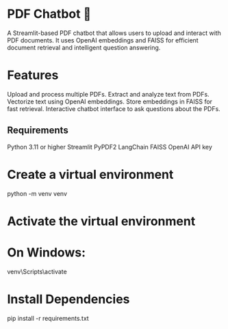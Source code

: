 # PDF Chatbot 🦜
A Streamlit-based PDF chatbot that allows users to upload and interact with PDF documents. It uses OpenAI embeddings and FAISS for efficient document retrieval and intelligent question answering.

# Features
Upload and process multiple PDFs.
Extract and analyze text from PDFs.
Vectorize text using OpenAI embeddings.
Store embeddings in FAISS for fast retrieval.
Interactive chatbot interface to ask questions about the PDFs.

## Requirements
Python 3.11 or higher
Streamlit
PyPDF2
LangChain
FAISS
OpenAI API key


# Create a virtual environment
python -m venv venv

# Activate the virtual environment
# On Windows:
venv\Scripts\activate

# Install Dependencies

pip install -r requirements.txt
